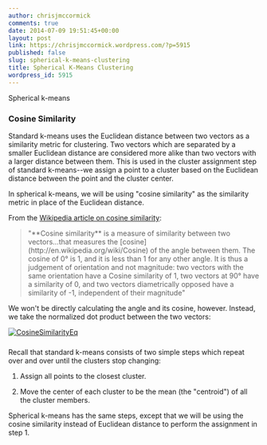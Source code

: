 ```yaml
---
author: chrisjmccormick
comments: true
date: 2014-07-09 19:51:45+00:00
layout: post
link: https://chrisjmccormick.wordpress.com/?p=5915
published: false
slug: spherical-k-means-clustering
title: Spherical K-Means Clustering
wordpress_id: 5915
---
```


Spherical k-means


### Cosine Similarity


Standard k-means uses the Euclidean distance between two vectors as a similarity metric for clustering. Two vectors which are separated by a smaller Euclidean distance are considered more alike than two vectors with a larger distance between them. This is used in the cluster assignment step of standard k-means--we assign a point to a cluster based on the Euclidean distance between the point and the cluster center.

In spherical k-means, we will be using "cosine similarity" as the similarity metric in place of the Euclidean distance.

From the [Wikipedia article on cosine similarity](http://en.wikipedia.org/wiki/Cosine_similarity):


<blockquote>"**Cosine similarity** is a measure of similarity between two vectors...that measures the [cosine](http://en.wikipedia.org/wiki/Cosine) of the angle between them. The cosine of 0° is 1, and it is less than 1 for any other angle. It is thus a judgement of orientation and not magnitude: two vectors with the same orientation have a Cosine similarity of 1, two vectors at 90° have a similarity of 0, and two vectors diametrically opposed have a similarity of -1, independent of their magnitude"</blockquote>


We won't be directly calculating the angle and its cosine, however. Instead, we take the normalized dot product between the two vectors:

[![CosineSimilarityEq](http://chrisjmccormick.files.wordpress.com/2014/07/cosinesimilarityeq.png?w=470)](https://chrisjmccormick.files.wordpress.com/2014/07/cosinesimilarityeq.png)




### 


Recall that standard k-means consists of two simple steps which repeat over and over until the clusters stop changing:



	
  1. Assign all points to the closest cluster.

	
  2. Move the center of each cluster to be the mean (the "centroid") of all the cluster members.


Spherical k-means has the same steps, except that we will be using the cosine similarity instead of Euclidean distance to perform the assignment in step 1.


